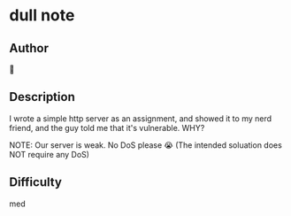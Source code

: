 # dull note

## Author

👻

## Description

I wrote a simple http server as an assignment, and showed it to my nerd friend,
and the guy told me that it's vulnerable. WHY?

NOTE: Our server is weak. No DoS please 😭
(The intended soluation does NOT require any DoS)

## Difficulty

med


